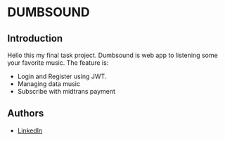 # DUMBSOUND

## Introduction

Hello this my final task project. Dumbsound is web app to listening some your favorite music. The feature is:

- Login and Register using JWT.
- Managing data music
- Subscribe with midtrans payment

## Authors

- <a href ="https://www.linkedin.com/in/ridhaxyn/">LinkedIn</a>

